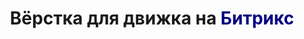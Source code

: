 <h1 style="text-align: center">Вёрстка для движка на <span style="color: #000080">Битрикс</span> </h1>